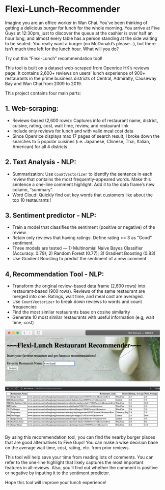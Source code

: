 # Flexi-Lunch-Recommender

Imagine you are an office worker in Wan Chai.  You’ve been thinking of getting a delicious burger for lunch for the whole morning.  You arrive at Five Guys at 12:30pm, just to discover the queue at the cashier is over half an hour long, and almost every table has a person standing at the side waiting to be seated.  You really want a burger (no McDonald’s please…), but there isn’t much time left for the lunch hour.  What will you do?

Try out this “Flexi-Lunch” recommendation tool! 


This tool is built on a dataset web-scraped from Openrice HK’s reviews page.  It contains 2,600+ reviews on users' lunch experience of 900+ restaurants in the prime business districts of Central, Admiralty, Causeway Bay and Wan Chai from 2009 to 2019.  

This project contains four main parts:

## 1. Web-scraping: 

* Reviews-based (2,600 rows): Captures info of restaurant name, district, cuisine, rating, cost, wait time, review, and restaurant link
* Include only reviews for lunch and with valid meal cost data
* Since Openrice displays max 17 pages of search result, I broke down the searches to 5 popular cuisines (i.e. Japanese, Chinese, Thai, Italian, American) for all 4 districts

## 2. Text Analysis - NLP:

* Summarization: Use `CountVectorizer` to identify the sentence in each review that contains the most frequently-appeared words.  Make this sentence a one-line comment highlight.  Add it to the data frame’s new column, “summary”.
* Word Cloud: Quickly find out key words that customers like about the top 10 restaurants !

## 3. Sentiment predictor - NLP:

* Train a model that classifies the sentiment (positive or negative) of the review.  
* Retain only reviews that having ratings.  Define rating >= 3 as “Good” sentiment.  
* Three models are tested — 1) Multinomial Naive Bayes Classifier (Accuracy: 0.79); 2) Random Forest (0.77); 3) Gradient Boosting (0.83)
* Use Gradient Boosting to predict the sentiment of a new comment

## 4, Recommendation Tool - NLP:

* Transform the original review-based data frame (2,600 rows) into restaurant-based (900 rows). Reviews of the same restaurant are merged into one.  Ratings, wait time, and meal cost are averaged. 
* Use `CountVectorizer` to break down reviews to words and count frequencies
* Find the most similar restaurants base on cosine similarity 
* Generate 10 most similar restaurants with useful information (e.g, wait time, cost)

![](Flexi-lunch-webapp-1.png)

![](Flexi-lunch-webapp-2.png)

By using this recommendation tool, you can find the nearby burger places that are good alternatives to Five Guys! You can make a wise decision base on the average wait time, cost, rating, etc. from prior reviews. 

This tool will help save your time from reading lots of comments.  You can refer to the one-line highlight that likely captures the most important features in all reviews.  Also, you’ll find out whether the comment is positive or negative by inputing it to the sentiment predictor.

Hope this tool will improve your lunch experience!
